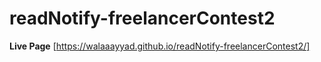 # readNotify-freelancerContest2
**Live Page** [https://walaaayyad.github.io/readNotify-freelancerContest2/]
